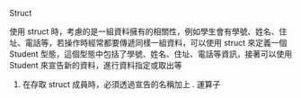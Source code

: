 Struct 

使用 struct 時，考慮的是一組資料擁有的相關性，例如學生會有學號、姓名、住址、電話等，若操作時經常都要傳遞同樣一組資料，可以使用 struct 來定義一個 Student 型態，這個型態中包括了學號、姓名、住址、電話等資訊，接著可以使用 Student 來宣告新的資料，進行資料指定或取出等

1. 在存取 struct 成員時，必須透過宣告的名稱加上 . 運算子
